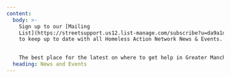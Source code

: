 ```yaml
---
content:
  body: >-
    Sign up to our [Mailing
    List](https://streetsupport.us12.list-manage.com/subscribe?u=da9a1d4bb2b1a69a981456972&id=3c6ae13085)
    to keep up to date with all Homeless Action Network News & Events.


    The best place for the latest on where to get help in Greater Manchester is at [streetsupport.net](https://streetsupport.net), and we will post any major service changes the Network is aware of here.
  heading: News and Events
---
```

